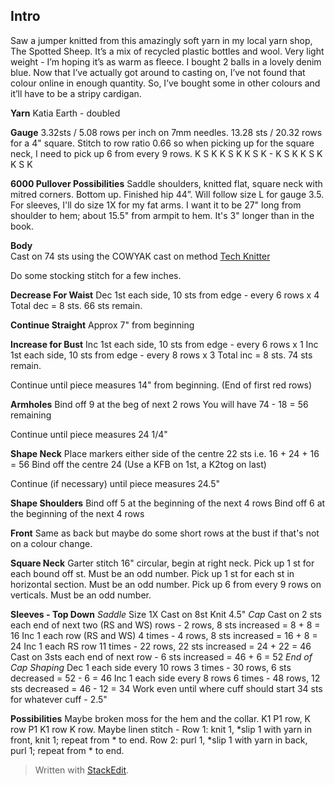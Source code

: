 
## Intro
Saw a jumper knitted from this amazingly soft yarn in my local yarn shop, The Spotted Sheep. It’s a mix of recycled plastic bottles and wool. Very light weight - I’m hoping it’s as warm as fleece. I bought 2 balls in a lovely denim blue. Now that I’ve actually got around to casting on, I’ve not found that colour online in enough quantity. So, I’ve bought some in other colours and it’ll have to be a stripy cardigan.

**Yarn**
Katia Earth - doubled

**Gauge**
3.32sts / 5.08 rows per inch on 7mm needles.    13.28 sts / 20.32 rows for a 4" square.  Stitch to row ratio 0.66 so when picking up for the square neck, I need to pick up 6 from every 9 rows.  K S K K S K K S K - K S K K S K K S K

**6000 Pullover Possibilities**
Saddle shoulders, knitted flat, square neck with mitred corners. Bottom up. Finished hip 44”. 
Will follow size L for gauge 3.5.  For sleeves, I'll do size 1X for my fat arms.  I want it to be 27" long from shoulder to hem;  about 15.5" from armpit to hem.  It's 3" longer than in the book.

**Body**  
Cast on 74 sts using the COWYAK cast on method  [Tech Knitter](http://techknitting.blogspot.com/2007/10/cowyak-waste-yarn-method-of-provisional.html)  

Do some stocking stitch for a few inches. 

**Decrease For Waist**
Dec 1st each side, 10 sts from edge - every 6 rows x 4
Total dec = 8 sts.  66 sts remain.

**Continue Straight**
Approx 7" from beginning

**Increase for Bust**
Inc 1st each side, 10 sts from edge - every 6 rows x 1
Inc 1st each side, 10 sts from edge - every 8 rows x 3
Total inc = 8 sts.  74 sts remain.

Continue until piece measures 14" from beginning.  (End of first red rows)

**Armholes**
Bind off 9 at the beg of next 2 rows
You will have 74 - 18 = 56 remaining

Continue until piece measures 24 1/4"

**Shape Neck**
Place markers either side of the centre 22 sts i.e. 16 + 24 + 16 = 56
Bind off the centre 24 (Use a KFB on 1st, a K2tog on last)

Continue (if necessary) until piece measures 24.5"

**Shape Shoulders**
Bind off 5 at the beginning of the next 4 rows
Bind off 6 at the beginning of the next 4 rows

**Front**
Same as back but maybe do some short rows at the bust if that's not on a colour change.

**Square Neck**
Garter stitch
16" circular, begin at right neck.
Pick up 1 st for each bound off st.  Must be an odd number.
Pick up 1 st for each st in horizontal section.  Must be an odd number.
Pick up 6 from every 9 rows on verticals.    Must be an odd number.

**Sleeves - Top Down**
*Saddle*
Size 1X
Cast on 8st
Knit 4.5"
*Cap*
Cast on 2 sts each end of next two (RS and WS) rows - 2 rows, 8 sts increased = 8 + 8 = 16
Inc 1 each row (RS and WS) 4 times - 4 rows, 8 sts increased = 16 + 8 = 24
Inc 1 each RS row 11 times - 22 rows, 22 sts increased = 24 + 22 = 46 
Cast on 3sts each end of next row - 6 sts increased = 46 + 6 = 52
*End of Cap Shaping*
Dec 1 each side every 10 rows 3 times - 30 rows, 6 sts decreased = 52 - 6 = 46
Inc 1 each side every 8 rows 6 times - 48 rows, 12 sts decreased = 46 - 12 = 34
Work even until where cuff should start
34 sts for whatever cuff - 2.5"


**Possibilities**
Maybe broken moss for the hem and the collar. K1 P1 row, K row P1 K1 row K row.
Maybe linen stitch - 
Row 1: knit 1, *slip 1 with yarn in front, knit 1; repeat from * to end.
Row 2: purl 1, *slip 1 with yarn in back, purl 1; repeat from * to end.




> Written with [StackEdit](https://stackedit.io/).
<!--stackedit_data:
eyJoaXN0b3J5IjpbLTc2OTk2NDA1NF19
-->
